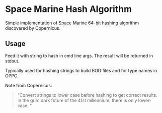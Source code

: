 # Space Marine Hash Algorithm
Simple implementation of Space Marine 64-bit hashing algorithm discovered by Copernicus.
## Usage
Feed it with string to hash in cmd line args. The result will be returned in stdout.

Typically used for hashing strings to build BOD files and for type names in OPPC.

Note from Copernicus: 
> "Convert strings to lower case before hashing to get correct results. In the grim dark future of the 41st millennium, there is only lower-case.
"